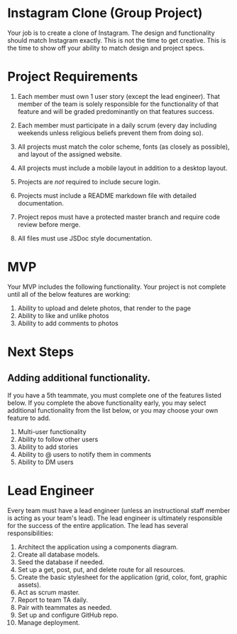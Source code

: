 # Instagram Clone (Group Project)

Your job is to create a clone of Instagram. The design and functionality should match Instagram exactly. This is not the time to get creative. This is the time to show off your ability to match design and project specs. 


# Project Requirements

1. Each member must own 1 user story (except the lead engineer). That member of the team is solely responsible for the functionality of that feature and will be graded predominantly on that features success.

2. Each member must participate in a daily scrum (every day including weekends unless religious beliefs prevent them from doing so). 

3. All projects must match the color scheme, fonts (as closely as possible), and layout of the assigned website.

4. All projects must include a mobile layout in addition to a desktop layout. 

5. Projects are *not* required to include secure login. 

6. Projects must include a README markdown file with detailed documentation. 

7. Project repos must have a protected master branch and require code review before merge.

8. All files must use JSDoc style documentation. 


# MVP

Your MVP includes the following functionality. Your project is not complete until all of the below features are working:

1. Ability to upload and delete photos, that render to the page
2. Ability to like and unlike photos
3. Ability to add comments to photos


# Next Steps

## Adding additional functionality.

If you have a 5th teammate, you must complete one of the features listed below. If you complete the above functionality early, you may select additional functionality from the list below, or you may choose your own feature to add. 

1. Multi-user functionality
2. Ability to follow other users
3. Ability to add stories
4. Ability to @ users to notify them in comments
5. Ability to DM users


# Lead Engineer

Every team must have a lead engineer (unless an instructional staff member is acting as your team's lead). The lead engineer is ultimately responsible for the success of the entire application. The lead has several responsibilities:

1. Architect the application using a components diagram. 
2. Create all database models.
3. Seed the database if needed.
4. Set up a get, post, put, and delete route for all resources.
5. Create the basic stylesheet for the application (grid, color, font, graphic assets).
6. Act as scrum master. 
7. Report to team TA daily. 
8. Pair with teammates as needed.
9. Set up and configure GitHub repo.
10. Manage deployment.

